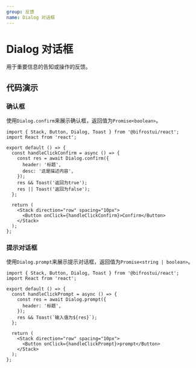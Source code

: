 ```yaml
---
group: 反馈
name: Dialog 对话框
---
```


# Dialog 对话框

用于重要信息的告知或操作的反馈。

## 代码演示

### 确认框

使用`Dialog.confirm`来展示确认框，返回值为`Promise<boolean>`。

```tsx
import { Stack, Button, Dialog, Toast } from '@bifrostui/react';
import React from 'react';

export default () => {
  const handleClickConfirm = async () => {
    const res = await Dialog.confirm({
      header: '标题',
      desc: '这是描述内容',
    });
    res && Toast('返回为true');
    res || Toast('返回为false');
  };

  return (
    <Stack direction="row" spacing="10px">
      <Button onClick={handleClickConfirm}>Confirm</Button>
    </Stack>
  );
};
```

### 提示对话框

使用`Dialog.prompt`来展示提示对话框，返回值为`Promise<string | boolean>`。

```tsx
import { Stack, Button, Dialog, Toast } from '@bifrostui/react';
import React from 'react';

export default () => {
  const handleClickPrompt = async () => {
    const res = await Dialog.prompt({
      header: '标题',
    });
    res && Toast(`输入值为${res}`);
  };

  return (
    <Stack direction="row" spacing="10px">
      <Button onClick={handleClickPrompt}>prompt</Button>
    </Stack>
  );
};
```
